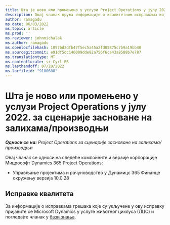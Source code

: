 ```yaml
---
title: Шта је ново или промењено у услузи Project Operations у јулу 2022. за сценарије засноване на залихама/производњи
description: Овај чланак пружа информације о квалитетним исправкама које су доступне у издању корпорације Мицрософт у јулу Dynamics 365 Project Operations 2022.
author: ramagadu
ms.date: 06/03/2022
ms.topic: article
ms.prod: ''
ms.reviewer: johnmichalak
ms.author: ramagadu
ms.openlocfilehash: 1897bd2dfb47f5ec5a45a2fd05875c7b9a19bb40
ms.sourcegitcommit: e91df5dc146009dde82a756f6ca43a8588b7e787
ms.translationtype: MT
ms.contentlocale: sr-Cyrl-RS
ms.lasthandoff: 07/20/2022
ms.locfileid: "9180688"
---
```

# <a name="whats-new-or-changed-in-project-operations-july-2022-for-stockedproduction-based-scenarios"></a>Шта је ново или промењено у услузи Project Operations у јулу 2022. за сценарије засноване на залихама/производњи

_**Односи се на:** Project Operations за сценарије засноване на залихама/производњи_

Овај чланак се односи на следеће компоненте и верзије корпорације Мицрософт Dynamics 365 Project Operations:

- Управљање пројектима и рачуноводство у Дyнамицс 365 Финанце окружењу верзија 10.0.28

## <a name="quality-updates"></a>Исправке квалитета

За информације о исправкама грешака које су укључене у ову исправку пријавите се Microsoft Dynamics у услуге животног циклуса (ЛЦС) и погледајте чланак у [бази знања](https://fix.lcs.dynamics.com/Issue/Details?bugId=694438).
